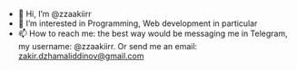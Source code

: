 - 👋 Hi, I’m @zzaakiirr
- 👀 I’m interested in Programming, Web development in particular
- 📫 How to reach me: the best way would be messaging me in Telegram, my username: @zzaakiirr. Or send me an email: zakir.dzhamaliddinov@gmail.com
